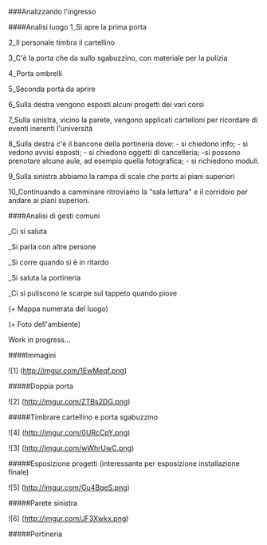 ###Analizzando l'ingresso

####Analisi luogo
1_Si apre la prima porta 

2_Il personale timbra il cartellino

3_C'è la porta che da sullo sgabuzzino, con materiale per la pulizia

4_Porta ombrelli

5_Seconda porta da aprire

6_Sulla destra vengono esposti alcuni progetti dei vari corsi

7_Sulla sinistra, vicino la parete, vengono applicati cartelloni per ricordare di eventi inerenti l'università

8_Sulla destra c'è il bancone della portineria dove: - si chiedono info; - si vedono avvisi esposti; - si chiedono oggetti di cancelleria; -si possono prenotare alcune aule, ad esempio quella fotografica; - si richiedono moduli.

9_Sulla sinistra abbiamo la rampa di scale che ports ai piani superiori

10_Continuando a camminare ritroviamo la "sala lettura" e il corridoio per andare ai piani superiori. 


####Analisi di gesti comuni 

_Ci si saluta

_Si parla con altre persone 

_Si corre quando si è in ritardo

_Si saluta la portineria 

_Ci si puliscono le scarpe sul tappeto quando piove 

(+ Mappa numerata del luogo) 

(+ Foto dell'ambiente) 

Work in progress...

####Immagini 

![1] (http://imgur.com/1EwMeqf.png)

#####Doppia porta 

![2] (http://imgur.com/ZTBs2DG.png)

#####Timbrare cartellino e porta sgabuzzino 

![4] (http://imgur.com/0URcCpY.png)

![3] (http://imgur.com/wWhrUwC.png)

#####Esposizione progetti (interessante per esposizione installazione finale)

![5] (http://imgur.com/Gu4BqeS.png)

#####Parete sinistra 

![6] (http://imgur.com/JF3Xwkx.png)

#####Portineria 







